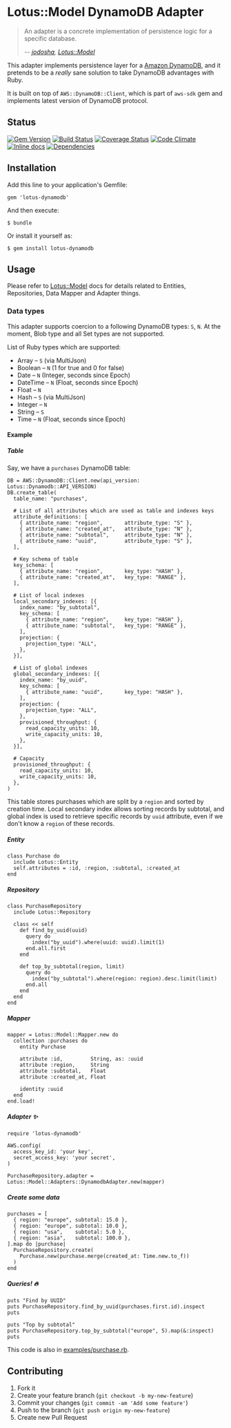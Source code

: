 # Lotus::Model DynamoDB Adapter

> An adapter is a concrete implementation of persistence logic for a specific
> database.
>
> -- <cite>[jodosha](https://github.com/jodosha), [Lotus::Model](https://github.com/lotus/model)</cite>

This adapter implements persistence layer for a [Amazon DynamoDB](https://aws.amazon.com/dynamodb/),
and it pretends to be a _really_ sane solution to take DynamoDB advantages with Ruby.

It is built on top of ```AWS::DynamoDB::Client```, which is part of ```aws-sdk``` gem and implements latest version of DynamoDB protocol.

## Status

[![Gem Version](https://badge.fury.io/rb/lotus-dynamodb.svg)](http://badge.fury.io/rb/lotus-dynamodb)
[![Build Status](https://secure.travis-ci.org/krasnoukhov/lotus-dynamodb.svg?branch=master)](http://travis-ci.org/krasnoukhov/lotus-dynamodb?branch=master)
[![Coverage Status](https://img.shields.io/coveralls/krasnoukhov/lotus-dynamodb.svg)](https://coveralls.io/r/krasnoukhov/lotus-dynamodb?branch=master)
[![Code Climate](https://img.shields.io/codeclimate/github/krasnoukhov/lotus-dynamodb.svg)](https://codeclimate.com/github/krasnoukhov/lotus-dynamodb)
[![Inline docs](http://inch-pages.github.io/github/krasnoukhov/lotus-dynamodb.svg)](http://inch-pages.github.io/github/krasnoukhov/lotus-dynamodb)
[![Dependencies](https://gemnasium.com/krasnoukhov/lotus-dynamodb.svg)](https://gemnasium.com/krasnoukhov/lotus-dynamodb)

## Installation

Add this line to your application's Gemfile:

    gem 'lotus-dynamodb'

And then execute:

    $ bundle

Or install it yourself as:

    $ gem install lotus-dynamodb

## Usage

Please refer to [Lotus::Model](https://github.com/lotus/model#usage) docs for details related to Entities, Repositories, Data Mapper and Adapter things.

### Data types

This adapter supports coercion to a following DynamoDB types: ```S```, ```N```.
At the moment, Blob type and all Set types are not supported.

List of Ruby types which are supported:

* Array – ```S``` (via MultiJson)
* Boolean – ```N``` (1 for true and 0 for false)
* Date – ```N``` (Integer, seconds since Epoch)
* DateTime – ```N``` (Float, seconds since Epoch)
* Float – ```N```
* Hash – ```S``` (via MultiJson)
* Integer – ```N```
* String – ```S```
* Time – ```N``` (Float, seconds since Epoch)

#### Example

##### Table
Say, we have a ```purchases``` DynamoDB table:

```
DB = AWS::DynamoDB::Client.new(api_version: Lotus::Dynamodb::API_VERSION)
DB.create_table(
  table_name: "purchases",

  # List of all attributes which are used as table and indexes keys
  attribute_definitions: [
    { attribute_name: "region",       attribute_type: "S" },
    { attribute_name: "created_at",   attribute_type: "N" },
    { attribute_name: "subtotal",     attribute_type: "N" },
    { attribute_name: "uuid",         attribute_type: "S" },
  ],

  # Key schema of table
  key_schema: [
    { attribute_name: "region",       key_type: "HASH" },
    { attribute_name: "created_at",   key_type: "RANGE" },
  ],

  # List of local indexes
  local_secondary_indexes: [{
    index_name: "by_subtotal",
    key_schema: [
      { attribute_name: "region",     key_type: "HASH" },
      { attribute_name: "subtotal",   key_type: "RANGE" },
    ],
    projection: {
      projection_type: "ALL",
    },
  }],

  # List of global indexes
  global_secondary_indexes: [{
    index_name: "by_uuid",
    key_schema: [
      { attribute_name: "uuid",       key_type: "HASH" },
    ],
    projection: {
      projection_type: "ALL",
    },
    provisioned_throughput: {
      read_capacity_units: 10,
      write_capacity_units: 10,
    },
  }],

  # Capacity
  provisioned_throughput: {
    read_capacity_units: 10,
    write_capacity_units: 10,
  },
)
```

This table stores purchases which are split by a ```region``` and sorted by creation time.
Local secondary index allows sorting records by subtotal, and global index is used to retrieve specific records by ```uuid``` attribute, even if we don't know a ```region``` of these records.

##### Entity

```
class Purchase do
  include Lotus::Entity
  self.attributes = :id, :region, :subtotal, :created_at
end
```

##### Repository

```
class PurchaseRepository
  include Lotus::Repository

  class << self
    def find_by_uuid(uuid)
      query do
        index("by_uuid").where(uuid: uuid).limit(1)
      end.all.first
    end

    def top_by_subtotal(region, limit)
      query do
        index("by_subtotal").where(region: region).desc.limit(limit)
      end.all
    end
  end
end
```
##### Mapper

```
mapper = Lotus::Model::Mapper.new do
  collection :purchases do
    entity Purchase

    attribute :id,         String, as: :uuid
    attribute :region,     String
    attribute :subtotal,   Float
    attribute :created_at, Float

    identity :uuid
  end
end.load!
```

##### Adapter :sparkles:

```
require 'lotus-dynamodb'

AWS.config(
  access_key_id: 'your key',
  secret_access_key: 'your secret',
)

PurchaseRepository.adapter = Lotus::Model::Adapters::DynamodbAdapter.new(mapper)
```

##### Create some data

```
purchases = [
  { region: "europe", subtotal: 15.0 },
  { region: "europe", subtotal: 10.0 },
  { region: "usa",    subtotal: 5.0 },
  { region: "asia",   subtotal: 100.0 },
].map do |purchase|
  PurchaseRepository.create(
    Purchase.new(purchase.merge(created_at: Time.new.to_f))
  )
end
```

##### Queries! :fire:

```
puts "Find by UUID"
puts PurchaseRepository.find_by_uuid(purchases.first.id).inspect
puts

puts "Top by subtotal"
puts PurchaseRepository.top_by_subtotal("europe", 5).map(&:inspect)
puts
```

This code is also in [examples/purchase.rb](examples/purchase.rb).

## Contributing

1. Fork it
2. Create your feature branch (`git checkout -b my-new-feature`)
3. Commit your changes (`git commit -am 'Add some feature'`)
4. Push to the branch (`git push origin my-new-feature`)
5. Create new Pull Request
